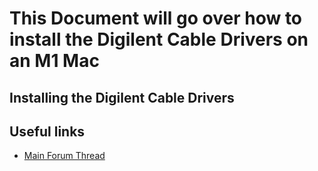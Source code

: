 # This Document will go over how to install the Digilent Cable Drivers on an M1 Mac

## Installing the Digilent Cable Drivers

## Useful links
- [Main Forum Thread](https://forum.digilent.com/topic/22740-is-there-a-digilent-cable-driver-for-win11-on-arm/)